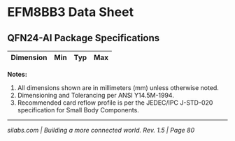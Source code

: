 # EFM8BB3 Data Sheet

## QFN24-AI Package Specifications

| Dimension | Min | Typ | Max |
|-----------|-----|-----|-----|

**Notes:**
1. All dimensions shown are in millimeters (mm) unless otherwise noted.
2. Dimensioning and Tolerancing per ANSI Y14.5M-1994.
3. Recommended card reflow profile is per the JEDEC/IPC J-STD-020 specification for Small Body Components.

---
*silabs.com | Building a more connected world. Rev. 1.5 | Page 80*